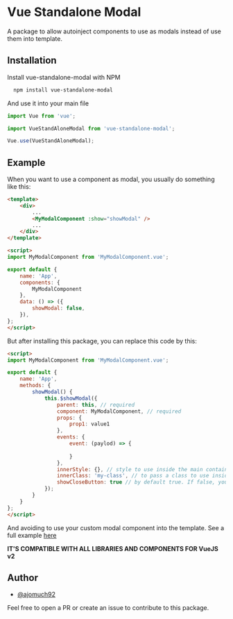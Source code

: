 
# Vue Standalone Modal

A package to allow autoinject components to use as modals instead of use them into template.




## Installation

Install vue-standalone-modal with NPM

```bash
  npm install vue-standalone-modal
```

And use it into your main file

```javascript
import Vue from 'vue';

import VueStandAloneModal from 'vue-standalone-modal';

Vue.use(VueStandAloneModal);
```
## Example

When you want to use a component as modal, you usually do something like this:

```html
<template>
    <div>
        ...
        <MyModalComponent :show="showModal" />
        ...
    </div>
</template>

<script>
import MyModalComponent from 'MyModalComponent.vue';

export default {
    name: 'App',
    components: {
        MyModalComponent
    },
    data: () => ({
        showModal: false,
    }),
};
</script>
```

But after installing this package, you can replace this code by this:

```html
<script>
import MyModalComponent from 'MyModalComponent.vue';

export default {
    name: 'App',
    methods: {
        showModal() {
            this.$showModal({
                parent: this, // required
                component: MyModalComponent, // required
                props: {
                    prop1: value1
                },
                events: {
                    event: (paylod) => {
                        
                    }
                },
                innerStyle: {}, // style to use inside the main container div
                innerClass: 'my-class', // to pass a class to use inside the main container
                showCloseButton: true // by default true. If false, your custom component needs its own style
            });
        }
    }
};
</script>
```

And avoiding to use your custom modal component into the template. See a full example [here](https://github.com/ajomuch92/vue-standalone-modal/tree/main/example)

**IT'S COMPATIBLE WITH ALL LIBRARIES AND COMPONENTS FOR VueJS v2**


## Author

- [@ajomuch92](https://www.github.com/ajomuch92)

Feel free to open a PR or create an issue to contribute to this package.

